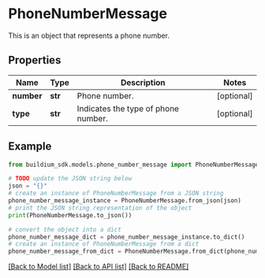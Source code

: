 # PhoneNumberMessage

This is an object that represents a phone number.

## Properties

Name | Type | Description | Notes
------------ | ------------- | ------------- | -------------
**number** | **str** | Phone number. | [optional] 
**type** | **str** | Indicates the type of phone number. | [optional] 

## Example

```python
from buildium_sdk.models.phone_number_message import PhoneNumberMessage

# TODO update the JSON string below
json = "{}"
# create an instance of PhoneNumberMessage from a JSON string
phone_number_message_instance = PhoneNumberMessage.from_json(json)
# print the JSON string representation of the object
print(PhoneNumberMessage.to_json())

# convert the object into a dict
phone_number_message_dict = phone_number_message_instance.to_dict()
# create an instance of PhoneNumberMessage from a dict
phone_number_message_from_dict = PhoneNumberMessage.from_dict(phone_number_message_dict)
```
[[Back to Model list]](../README.md#documentation-for-models) [[Back to API list]](../README.md#documentation-for-api-endpoints) [[Back to README]](../README.md)


